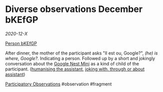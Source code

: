 # Diverse observations December bKEfGP
*2020-12-X*

[Person bKEfGP](data/people/Person%20bKEfGP.md)

After dinner, the mother of the participant asks "Il est ou, Google?", *(he) is where, Google?*. Indicating a person. Followed up by a short and jokingly conversation about the [Google Nest Mini](Google%20Nest%20Mini) as a kind of child of the participant. ([humanising the assistant](output/codes/humanising%20the%20assistant.md), [joking with, through or about assistant](output/codes/joking%20with,%20through%20or%20about%20assistant.md))

[Participatory Observations](data/Participatory%20Observations.md) #observation #fragment